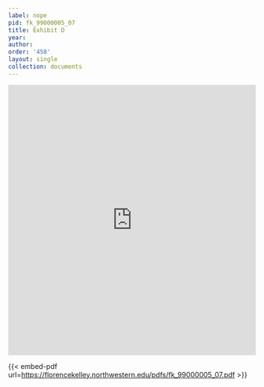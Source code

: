 ```yaml
---
label: nope
pid: fk_99000005_07
title: Exhibit D
year:
author:
order: '458'
layout: single
collection: documents
---
```

<iframe src="https://northwestern.app.box.com/embed/s/la1oyc1ev0eq2m45iq864fwtu0nqrm14?sortColumn=date&view=list" width="100%" height="550" frameborder="0" allowfullscreen webkitallowfullscreen msallowfullscreen></iframe>


{{< embed-pdf url=https://florencekelley.northwestern.edu/pdfs/fk_99000005_07.pdf >}}